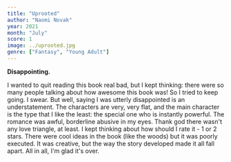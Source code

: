 ```yaml
---
title: "Uprooted"
author: "Naomi Novak"
year: 2021
month: "July"
score: 1
image: ../uprooted.jpg
genre: ["Fantasy", "Young Adult"]
---
```


**Disappointing.**

I wanted to quit reading this book real bad, but I kept thinking: there were so many people talking about how awesome this book was! So I tried to keep going. I swear. But well, saying I was utterly disappointed is an understatement. The characters are very, very flat, and the main character is the type that I like the least: the special one who is instantly powerful. The romance was awful, borderline abusive in my eyes. Thank god there wasn't any love triangle, at least. I kept thinking about how should I rate it - 1 or 2 stars. There were cool ideas in the book (like the woods) but it was poorly executed. It was creative, but the way the story developed made it all fall apart. All in all, I'm glad it's over.
